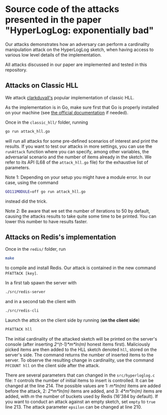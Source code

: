 #  Source code of the attacks presented in the paper "HyperLogLog: exponentially bad"

Our attacks demonstrates how an adversary can perform a cardinality manipulation attack on the HyperLogLog sketch, when having access to various low level details of the implementation.

All attacks discussed in our paper are implemented and tested in this repository. 

## Attacks on Classic HLL

We attack [clarkduvall's](https://github.com/clarkduvall/hyperloglog) popular implementation of classic HLL.

As the implementation is in Go, make sure first that Go is properly installed on your machine (see [the official documentation](https://go.dev/doc/install) if needed).

Once in the `classic_hll/` folder, running 
```bash
go run attack_hll.go
```

will run all attacks for some pre-defined scenarios of interest and print the results.
If you want to test our attacks in more settings, you can use the `runAttack` function where you can specify, among other variables, the adversarial scenario and the number of items already in the sketch. We refer to its API (L68 of the `attack_hll.go` file) for the exhaustive list of parameters.

Note 1: Depending on your setup you might have a module error. In our case, using the command 
```bash
GO111MODULE=off go run attack_hll.go
```
instead did the trick.

Note 2: Be aware that we set the number of iterations to 50 by default, causing the attacks results to take quite some time to be printed. You can lower this number to have results faster.

## Attacks on Redis's implementation

Once in the `redis/` folder, run 
```bash
make
``` 
to compile and install Redis. Our attack is contained in the new command `PFATTACK [key]`.

In a first tab spawn the server with 
```bash
./src/redis-server
```
and in a second tab the client with 
```bash
./src/redis-cli
```
Launch the attck on the client side by running (**on the client side**)
```bash
PFATTACK hll
``` 
The initial cardinality of the attacked sketch will be printed on the server's console (after inserting *2^(t-1)\*m\*ln(m)* honest items first). Maliciously picked items are then added to the HLL sketch denoted `hll`, stored on the server's side. The command returns the number of inserted items to the server. To observe the resulting change in cardinality, use the command `PFCOUNT hll` on the client side after the attack.

There are several parameters that can changed in the `src/hyperloglog.c` file:
`T` controls the number of initial items to insert is controlled. It can be changed at the line 214. The possible values are 1: *m\*ln(m)* items are added before the attack, 2: *2\*m\*ln(m)* items are added, and 3: *4\*m\*ln(m)* items are added, with *m* the number of buckets used by Redis (16'384 by default). 
If you want to conduct an attack against an empty sketch, set `empty` to `true` line 213.
The attack parameter `epsilon` can be changed at line 210.
